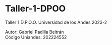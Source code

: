 # Taller-1-DPOO
Taller 1 D.P.O.O. Universidad de los Andes 2023-2

Autor: Gabriel Padilla Beltrán                                             
Código Uniandes: 202224552
